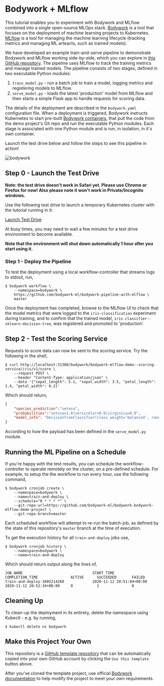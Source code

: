 # Bodywork + MLflow

This tutorial enables you to experiment with Bodywork and MLflow combined into a single open-source MLOps stack. [Bodywork](https://github.com/bodywork-ml/bodywork-core) is a tool that focuses on the deployment of machine learning projects to Kubernetes. [MLflow](https://www.mlflow.org) is a tool for managing the machine learning lifecycle (tracking metrics and managing ML arteacts, such as trained models).

We have developed an example train-and-serve pipeline to demonstrate Bodywork and MLflow working side-by-side, which you can explore in [this GitHub repository](https://github.com/bodywork-ml/bodywork-pipeline-with-mlflow). The pipeline uses MLflow to track the training metrics and manage trained models. The pipeline consists of two stages, defined in two executable Python modules:

1. `train_model.py` - run a batch job to train a model, logging metrics and registering models to MLflow.
2. `serve_model.py` - loads the latest 'production' model from MLflow and then starts a simple Flask app to handle requests for scoring data.

The details of the deployment are described in the `bodywork.yaml` configuration file. When a deployment is triggered, Bodywork instructs Kubernetes to start pre-built [Bodywork containers](https://hub.docker.com/repository/docker/bodyworkml/bodywork-core), that pull the code from the demo project's Git repo and run the executable Python modules. Each stage is associated with one Python module and is run, in isolation, in it's own container.

Launch the test drive below and follow the steps to see this pipeline in action!

![bodywork](https://bodywork-media.s3.eu-west-2.amazonaws.com/ml_pipeline_with_mlflow.png)

## Step 0 - Launch the Test Drive

**Note: the test drive doesn't work in Safari yet. Please use Chrome or Firefox for now! Also please note it won't work in Private/Incognito windows.**

Use the following test drive to launch a temporary Kubernetes cluster with the tutorial running in it:

<script>
function toggle(el) {
  var x = document.getElementById(el);
  if (x.style.display === "none") {
    x.style.display = "block";
  } else {
    x.style.display = "none";
  }
}
</script>

<a id="button" class="md-button md-button--primary" href="javascript:void(0);" onclick="document.getElementById('testdrive').src=document.getElementById('testdrive').getAttribute('data-src'); toggle('testdrive'); toggle('button')">Launch Test Drive</a>

<iframe width="1024" height="300" id="testdrive" data-src="https://testfaster.ci/launch?embedded=true&repo=https://github.com/combinator-ml/terraform-k8s-stack-bodywork-mlflow&file=terraform-module-bodywork/.testfaster.yml" style="display:none"></iframe>

At busy times, you may need to wait a few minutes for a test drive environment to become available.

**Note that the environment will shut down automatically 1 hour after you start using it.**

### Step 1 - Deploy the Pipeline

To test the deployment using a local workflow-controller that streams logs to stdout, run,

```text
$ bodywork workflow \
    --namespace=bodywork \
    https://github.com/bodywork-ml/bodywork-pipeline-with-mlflow \
    master
```

Once the deployment has completed, browse to the MLflow UI to check that the model metrics that were logged to the `iris-classification` experiment during training, and to confirm that the trained model, `iris-classifier--sklearn-decision-tree`, was registered and promoted to 'production'.

## Step 2 - Test the Scoring Service

Requests to score data can now be sent to the scoring service. Try the following in the shell,

```text
$ curl http://localhost:31380/bodywork/bodywork-mlflow-demo--scoring-service/iris/v1/score \
    --request POST \
    --header "Content-Type: application/json" \
    --data '{"sepal_length": 5.1, "sepal_width": 3.5, "petal_length": 1.4, "petal_width": 0.2}'
```

Which should return,

```json
{
    "species_prediction":"setosa",
    "probabilities":"setosa=1.0|versicolor=0.0|virginica=0.0",
    "model_info": "DecisionTreeClassifier(class_weight='balanced', random_state=42)"
}
```

According to how the payload has been defined in the `serve_model.py` module.

## Running the ML Pipeline on a Schedule

If you're happy with the test results, you can schedule the workflow-controller to operate remotely on the cluster, on a pre-defined schedule. For example, to setup the the workflow to run every hour, use the following command,

```text
$ bodywork cronjob create \
    --namespace=bodywork \
    --name=train-and-deploy \
    --schedule="0 * * * *" \
    --git-repo-url=https://github.com/bodywork-ml/bodywork-bodywork-mlflow-demo-project \
    --git-repo-branch=master
```

Each scheduled workflow will attempt to re-run the batch-job, as defined by the state of this repository's `master` branch at the time of execution.

To get the execution history for all `train-and-deploy` jobs use,

```text
$ bodywork cronjob history \
    --namespace=bodywork \
    --name=train-and-deploy
```

Which should return output along the lines of,

```text
JOB_NAME                                START_TIME                    COMPLETION_TIME               ACTIVE      SUCCEEDED       FAILED
train-and-deploy-1605214260             2020-11-12 20:51:04+00:00     2020-11-12 20:52:34+00:00     0           1               0
```

## Cleaning Up

To clean-up the deployment in its entirety, delete the namespace using Kubectl - e.g. by running,

```text
$ kubectl delete ns bodywork
```

## Make this Project Your Own

This repository is a [GitHub template repository](https://docs.github.com/en/free-pro-team@latest/github/creating-cloning-and-archiving-repositories/creating-a-repository-from-a-template) that can be automatically copied into your own GitHub account by clicking the `Use this template` button above.

After you've cloned the template project, use official [Bodywork documentation](https://bodywork.readthedocs.io/en/latest/) to help modify the project to meet your own requirements.
